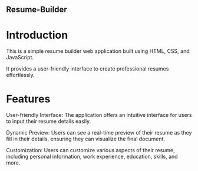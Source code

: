## Resume-Builder

# Introduction
This is a simple resume builder web application built using HTML, CSS, and JavaScript. 

It provides a user-friendly interface to create professional resumes effortlessly.

# Features
User-friendly Interface: The application offers an intuitive interface for users to input their resume details easily.

Dynamic Preview: Users can see a real-time preview of their resume as they fill in their details, ensuring they can visualize the final document.

Customization: Users can customize various aspects of their resume, including personal information, work experience, education, skills, and more.
